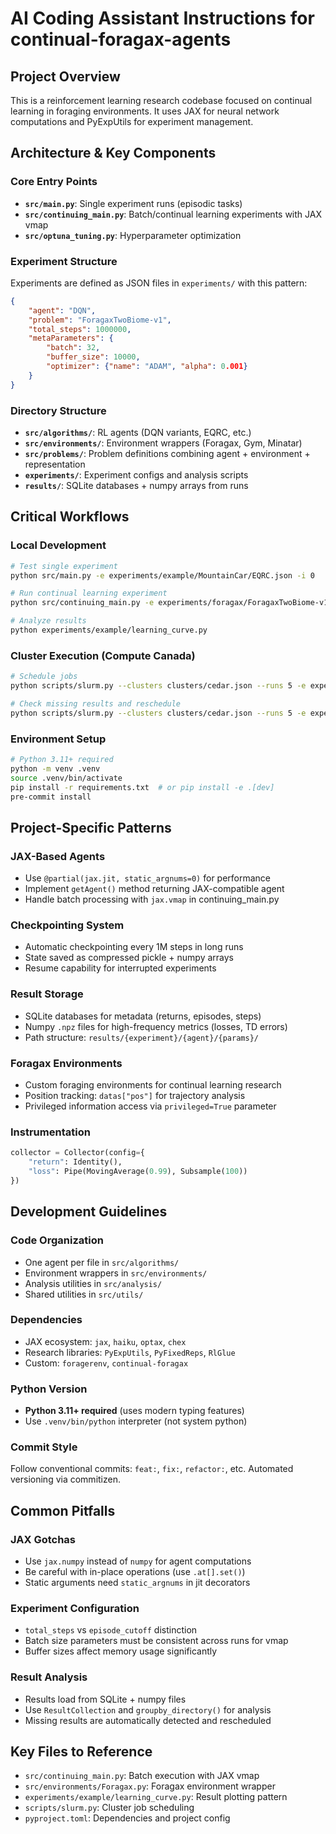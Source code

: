 # AI Coding Assistant Instructions for continual-foragax-agents

## Project Overview
This is a reinforcement learning research codebase focused on continual learning in foraging environments. It uses JAX for neural network computations and PyExpUtils for experiment management.

## Architecture & Key Components

### Core Entry Points
- **`src/main.py`**: Single experiment runs (episodic tasks)
- **`src/continuing_main.py`**: Batch/continual learning experiments with JAX vmap
- **`src/optuna_tuning.py`**: Hyperparameter optimization

### Experiment Structure
Experiments are defined as JSON files in `experiments/` with this pattern:
```json
{
    "agent": "DQN",
    "problem": "ForagaxTwoBiome-v1",
    "total_steps": 1000000,
    "metaParameters": {
        "batch": 32,
        "buffer_size": 10000,
        "optimizer": {"name": "ADAM", "alpha": 0.001}
    }
}
```

### Directory Structure
- **`src/algorithms/`**: RL agents (DQN variants, EQRC, etc.)
- **`src/environments/`**: Environment wrappers (Foragax, Gym, Minatar)
- **`src/problems/`**: Problem definitions combining agent + environment + representation
- **`experiments/`**: Experiment configs and analysis scripts
- **`results/`**: SQLite databases + numpy arrays from runs

## Critical Workflows

### Local Development
```bash
# Test single experiment
python src/main.py -e experiments/example/MountainCar/EQRC.json -i 0

# Run continual learning experiment
python src/continuing_main.py -e experiments/foragax/ForagaxTwoBiome-v1/DQN.json -i 0

# Analyze results
python experiments/example/learning_curve.py
```

### Cluster Execution (Compute Canada)
```bash
# Schedule jobs
python scripts/slurm.py --clusters clusters/cedar.json --runs 5 -e experiments/foragax/*.json

# Check missing results and reschedule
python scripts/slurm.py --clusters clusters/cedar.json --runs 5 -e experiments/foragax/*.json
```

### Environment Setup
```bash
# Python 3.11+ required
python -m venv .venv
source .venv/bin/activate
pip install -r requirements.txt  # or pip install -e .[dev]
pre-commit install
```

## Project-Specific Patterns

### JAX-Based Agents
- Use `@partial(jax.jit, static_argnums=0)` for performance
- Implement `getAgent()` method returning JAX-compatible agent
- Handle batch processing with `jax.vmap` in continuing_main.py

### Checkpointing System
- Automatic checkpointing every 1M steps in long runs
- State saved as compressed pickle + numpy arrays
- Resume capability for interrupted experiments

### Result Storage
- SQLite databases for metadata (returns, episodes, steps)
- Numpy `.npz` files for high-frequency metrics (losses, TD errors)
- Path structure: `results/{experiment}/{agent}/{params}/`

### Foragax Environments
- Custom foraging environments for continual learning research
- Position tracking: `datas["pos"]` for trajectory analysis
- Privileged information access via `privileged=True` parameter

### Instrumentation
```python
collector = Collector(config={
    "return": Identity(),
    "loss": Pipe(MovingAverage(0.99), Subsample(100))
})
```

## Development Guidelines

### Code Organization
- One agent per file in `src/algorithms/`
- Environment wrappers in `src/environments/`
- Analysis utilities in `src/analysis/`
- Shared utilities in `src/utils/`

### Dependencies
- JAX ecosystem: `jax`, `haiku`, `optax`, `chex`
- Research libraries: `PyExpUtils`, `PyFixedReps`, `RlGlue`
- Custom: `foragerenv`, `continual-foragax`

### Python Version
- **Python 3.11+ required** (uses modern typing features)
- Use `.venv/bin/python` interpreter (not system python)

### Commit Style
Follow conventional commits: `feat:`, `fix:`, `refactor:`, etc.
Automated versioning via commitizen.

## Common Pitfalls

### JAX Gotchas
- Use `jax.numpy` instead of `numpy` for agent computations
- Be careful with in-place operations (use `.at[].set()`)
- Static arguments need `static_argnums` in jit decorators

### Experiment Configuration
- `total_steps` vs `episode_cutoff` distinction
- Batch size parameters must be consistent across runs for vmap
- Buffer sizes affect memory usage significantly

### Result Analysis
- Results load from SQLite + numpy files
- Use `ResultCollection` and `groupby_directory()` for analysis
- Missing results are automatically detected and rescheduled

## Key Files to Reference
- `src/continuing_main.py`: Batch execution with JAX vmap
- `src/environments/Foragax.py`: Foragax environment wrapper
- `experiments/example/learning_curve.py`: Result plotting pattern
- `scripts/slurm.py`: Cluster job scheduling
- `pyproject.toml`: Dependencies and project config

